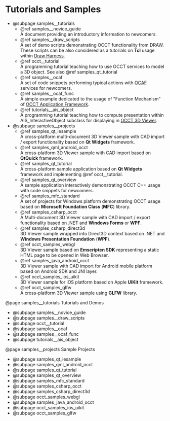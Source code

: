 ﻿<h1><a id="samples" class="anchor">Tutorials and Samples</a></h1>

- @subpage samples__tutorials
  * @ref samples__novice_guide
    <br>A document providing an introductory information to newcomers.
  * @ref samples__draw_scripts
    <br>A set of demo scripts demonstrating OCCT functionality from DRAW.
    These scripts can be also considered as a tutorials on **Tcl** usage within [Draw Harness](#occt_user_guides__test_harness).
  * @ref occt__tutorial
    <br>A programming tutorial teaching how to use OCCT services to model a 3D object.
    See also @ref samples_qt_tutorial
  * @ref samples__ocaf
    <br>A set of code snippets performing typical actions with [OCAF](#occt_user_guides__ocaf) services for newcomers.
  * @ref samples__ocaf_func
    <br>A simple example dedicated to the usage of "Function Mechanism" of [OCCT Application Framework](#occt_user_guides__ocaf).
  * @ref tutorials__ais_object
    <br>A programming tutorial teaching how to compute presentation within AIS_InteractiveObject subclass for displaying in [OCCT 3D Viewer](#occt_user_guides__visualization).
- @subpage samples__projects
  * @ref samples_qt_iesample
    <br>A cross-platform multi-document 3D Viewer sample with CAD import / export functionality based on **Qt Widgets** framework.
  * @ref samples_qml_android_occt
    <br>A cross-platform 3D Viewer sample with CAD import based on **QtQuick** framework.
  * @ref samples_qt_tutorial
    <br>A cross-platform sample application based on **Qt Widgets** framework and implementing @ref occt__tutorial.
  * @ref samples_qt_overview
    <br>A sample application interactively demonstrating OCCT C++ usage with code snippets for newcomers.
  * @ref samples_mfc_standard
    <br>A set of projects for Windows platform demonstrating OCCT usage based on **Microsoft Foundation Class** (**MFC**) library.
  * @ref samples_csharp_occt
    <br>A Multi-document 3D Viewer sample with CAD import / export functionality based on .NET and **Windows Forms** or **WPF**.
  * @ref samples_csharp_direct3d
    <br>3D Viewer sample wrapped into Direct3D context based on .NET and **Windows Presentation Foundation** (**WPF**).
  * @ref occt_samples_webgl
    <br>3D Viewer sample based on **Emscripten SDK** representing a static HTML page to be opened in Web Browser.
  * @ref samples_java_android_occt
    <br>3D Viewer sample with CAD import for Android mobile platform based on Android SDK and JNI layer.
  * @ref occt_samples_ios_uikit
    <br>3D Viewer sample for iOS platform based on Apple **UIKit** framework.
  * @ref occt_samples_glfw
    <br>A cross-platform 3D Viewer sample using **GLFW** library.

@page samples__tutorials Tutorials and Demos
- @subpage samples__novice_guide
- @subpage samples__draw_scripts
- @subpage occt__tutorial
- @subpage samples__ocaf
- @subpage samples__ocaf_func
- @subpage tutorials__ais_object

@page samples__projects Sample Projects
- @subpage samples_qt_iesample
- @subpage samples_qml_android_occt
- @subpage samples_qt_tutorial
- @subpage samples_qt_overview
- @subpage samples_mfc_standard
- @subpage samples_csharp_occt
- @subpage samples_csharp_direct3d
- @subpage occt_samples_webgl
- @subpage samples_java_android_occt
- @subpage occt_samples_ios_uikit
- @subpage occt_samples_glfw
